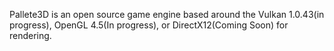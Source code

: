 Pallete3D is an open source game engine based around the Vulkan 1.0.43(in progress), OpenGL 4.5(In progress), or DirectX12(Coming Soon) for rendering.
